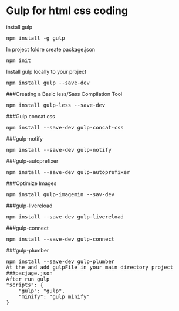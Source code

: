 # Gulp for html css coding 

install gulp
<pre>npm install -g gulp</pre>
In project foldre create package.json
<pre>npm init</pre>
Install gulp locally to your project
<pre>npm install gulp --save-dev</pre>
###Creating a Basic less/Sass Compilation Tool
<pre>npm install gulp-less --save-dev</pre>
###Gulp concat css
<pre>npm install --save-dev gulp-concat-css</pre>
###gulp-notify
<pre>npm install --save-dev gulp-notify</pre>
###gulp-autoprefixer
<pre>npm install --save-dev gulp-autoprefixer</pre>
###Optimize Images
<pre>npm install gulp-imagemin --sav-dev</pre>
###gulp-livereload
<pre>npm install --save-dev gulp-livereload</pre>
###gulp-connect
<pre>npm install --save-dev gulp-connect</pre>
###gulp-plumber
<pre>npm install --save-dev gulp-plumber
At the and add gulpFile in your main directory project
###pacjage.json
After run gulp
"scripts": {
	"gulp": "gulp",
	"minify": "gulp minify"
}
